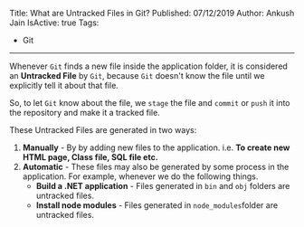 Title: What are Untracked Files in Git?
Published: 07/12/2019
Author: Ankush Jain
IsActive: true
Tags:
  - Git
---
Whenever `Git` finds a new file inside the application folder, it is considered an **Untracked File** by `Git`, because `Git` doesn't know the file until we explicitly tell it about that file. 

So, to let `Git` know about the file, we `stage` the file and `commit` or `push` it into the repository and make it a tracked file.

These Untracked Files are generated in two ways:

1. **Manually** - By by adding new files to the application. i.e. __To create new HTML page, Class file, SQL file etc.__
2. **Automatic** - These files may also be generated by some process in the application. For example, whenever we do the following things. 
    - **Build a .NET application** - Files generated in `bin` and `obj` folders are untracked files.
    - **Install node modules** - Files generated in `node_modules`folder are untracked files.
                